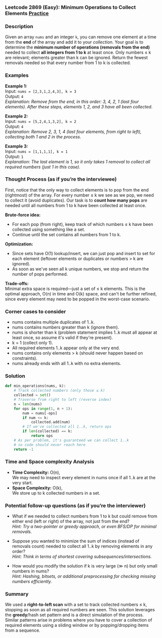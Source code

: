 ### Leetcode 2869 (Easy): Minimum Operations to Collect Elements [Practice](https://leetcode.com/problems/minimum-operations-to-collect-elements)

### Description  
Given an array `nums` and an integer `k`, you can remove one element at a time from the **end** of the array and add it to your *collection*. Your goal is to determine the **minimum number of operations (removals from the end)** needed to collect **all integers from 1 to k** at least once. Only numbers ≤ k are relevant; elements greater than k can be ignored. Return the fewest removals needed so that every number from 1 to k is collected.

### Examples  

**Example 1:**  
Input: `nums = [2,3,1,2,4,3], k = 3`  
Output: `4`  
*Explanation: Remove from the end, in this order: 3, 4, 2, 1 (last four elements). After these steps, elements 1, 2, and 3 have all been collected.*

**Example 2:**  
Input: `nums = [5,2,4,1,3,2], k = 2`  
Output: `4`  
*Explanation: Remove 2, 3, 1, 4 (last four elements, from right to left), collecting both 1 and 2 in the process.*

**Example 3:**  
Input: `nums = [1,1,1,1], k = 1`  
Output: `1`  
*Explanation: The last element is 1, so it only takes 1 removal to collect all required numbers (just 1 in this case).*

### Thought Process (as if you’re the interviewee)  
First, notice that the only way to collect elements is to pop from the end (rightmost) of the array. For every number ≤ k we see as we pop, we need to collect it (avoid duplicates). Our task is to **count how many pops** are needed until all numbers from 1 to k have been collected at least once.

**Brute-force idea:**  
- For each pop (from right), keep track of which numbers ≤ k have been collected using something like a set.
- Continue until the set contains all numbers from 1 to k.

**Optimization:**  
- Since sets have O(1) lookup/insert, we can just pop and insert to set for each element (leftover elements or duplicates or numbers > k are ignored).
- As soon as we've seen all k unique numbers, we stop and return the number of pops performed.

**Trade-offs:**  
Minimal extra space is required—just a set of ≤ k elements. This is the optimal approach, O(n) in time and O(k) space, and can't be further refined, since every element may need to be popped in the worst-case scenario.

### Corner cases to consider  
- nums contains multiple duplicates of 1..k.
- nums contains numbers greater than k (ignore them).
- nums is shorter than k (problem statement implies 1..k must all appear at least once, so assume it's valid if they're present).
- k = 1 (collect only 1).
- All required elements 1..k appear only at the very end.
- nums contains only elements > k (should never happen based on constraints).
- nums already ends with all 1..k with no extra elements.

### Solution

```python
def min_operations(nums, k):
    # Track collected numbers (only those ≤ k)
    collected = set()
    # Traverse from right to left (reverse index)
    n = len(nums)
    for ops in range(1, n + 1):
        num = nums[-ops]
        if num <= k:
            collected.add(num)
        # If we've collected all 1..k, return ops
        if len(collected) == k:
            return ops
    # As per problem, it's guaranteed we can collect 1..k
    # so code should never reach here
    return -1
```

### Time and Space complexity Analysis  

- **Time Complexity:** O(n),  
  We may need to inspect every element in nums once if all 1..k are at the very start.
- **Space Complexity:** O(k),  
  We store up to k collected numbers in a set.

### Potential follow-up questions (as if you’re the interviewer)  

- What if we needed to collect numbers from 1 to k but could remove from either end (left or right) of the array, not just from the end?  
  *Hint: Try a two-pointer or greedy approach, or even BFS/DP for minimal removals.*

- Suppose you wanted to minimize the sum of indices (instead of removals count) needed to collect all 1..k by removing elements in any order?  
  *Hint: Think in terms of shortest covering subsequences/intersections.*

- How would you modify the solution if k is very large (≫ n) but only small numbers in nums?  
  *Hint: Hashing, bitsets, or additional preprocessing for checking missing numbers efficiently.*

### Summary
We used a **right-to-left scan** with a set to track collected numbers ≤ k, stopping as soon as all required numbers are seen. This solution leverages the **greedy**/hash set pattern and is a direct simulation of the process. Similar patterns arise in problems where you have to cover a collection of required elements using a sliding window or by popping/dropping items from a sequence.